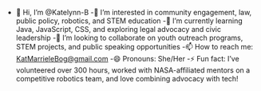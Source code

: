- 👋 Hi, I’m @Katelynn-B
-👀 I’m interested in community engagement, law, public policy, robotics, and STEM education
-🌱 I’m currently learning Java, JavaScript, CSS, and exploring legal advocacy and civic leadership
-💞️ I’m looking to collaborate on youth outreach programs, STEM projects, and public speaking opportunities
-📫 How to reach me: KatMarrieleBog@gmail.com
-😄 Pronouns: She/Her
-⚡ Fun fact: I’ve volunteered over 300 hours, worked with NASA-affiliated mentors on a competitive robotics team, and love combining advocacy with tech!
<!---
